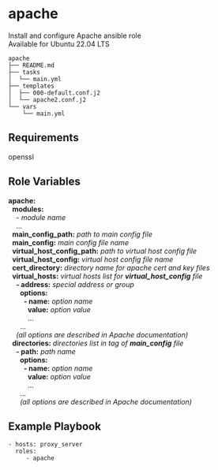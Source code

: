 apache
=========

Install and configure Apache ansible role<br>
Available for Ubuntu 22.04 LTS<br>

    apache
    ├── README.md
    ├── tasks
    │  └── main.yml
    ├── templates
    │  ├── 000-default.conf.j2
    │  └── apache2.conf.j2
    └── vars
        └── main.yml

Requirements
------------

openssl

Role Variables
--------------

**apache:**<br>
&nbsp; **modules:**<br>
&nbsp; &nbsp; - *module name*<br>
&nbsp; &nbsp; ...<br>
&nbsp; **main_config_path:** *path to main config file*<br>
&nbsp; **main_config:** *main config file name*<br>
&nbsp; **virtual_host_config_path:** *path to virtual host config file*<br>
&nbsp; **virtual_host_config:** *virtual host config file name*<br>
&nbsp; **cert_directory:** *directory name for apache cert and key files*<br>
&nbsp; **virtual_hosts:** *virtual hosts list for* ***virtual_host_config*** *file*<br>
&nbsp; &nbsp; **- address:** *special address or group*<br>
&nbsp; &nbsp; &nbsp; **options:**<br>
&nbsp; &nbsp; &nbsp; &nbsp; **- name:** *option name*<br>
&nbsp; &nbsp; &nbsp; &nbsp; &nbsp; **value:** *option value*<br>
&nbsp; &nbsp; &nbsp; &nbsp; &nbsp; ...<br>
&nbsp; &nbsp; &nbsp; ...<br>
&nbsp; &nbsp; *(all options are described in Apache documentation)*<br>
&nbsp; **directories:** *directories list in <Directory> tag of* ***main_config*** *file*<br>
&nbsp; &nbsp; **- path:** *path name*<br>
&nbsp; &nbsp; &nbsp; **options:**<br>
&nbsp; &nbsp; &nbsp; &nbsp; **- name:** *option name*<br>
&nbsp; &nbsp; &nbsp; &nbsp; &nbsp; **value:** *option value*<br>
&nbsp; &nbsp; &nbsp; &nbsp; &nbsp; ...<br>
&nbsp; &nbsp; &nbsp; ...<br>
&nbsp; &nbsp; &nbsp; *(all options are described in Apache documentation)*<br>

Example Playbook
----------------

    - hosts: proxy_server
      roles:
         - apache
